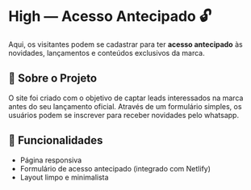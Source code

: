 # High — Acesso Antecipado 🔓

Aqui, os visitantes podem se cadastrar para ter **acesso antecipado** às novidades, lançamentos e conteúdos exclusivos da marca.

## 📄 Sobre o Projeto

O site foi criado com o objetivo de captar leads interessados na marca antes do seu lançamento oficial. Através de um formulário simples, os usuários podem se inscrever para receber novidades pelo whatsapp.

## 🚀 Funcionalidades

- Página responsiva
- Formulário de acesso antecipado (integrado com Netlify)
- Layout limpo e minimalista
